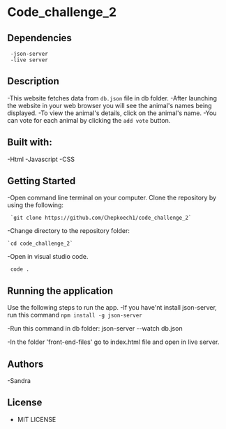   # Code_challenge_2
  ## Dependencies
     -json-server
     -live server
## Description
  -This website fetches data from `db.json` file in db folder.
  -After launching the website in your web browser you will see the animal's names being displayed. 
  -To view the animal's details, click on the animal's name.
  -You can vote for each animal by clicking the `add vote` button.
## Built with:
   -Html
   -Javascript
   -CSS

## Getting Started
   -Open command line terminal on your computer. Clone the repository by using the following:

     `git clone https://github.com/Chepkoech1/code_challenge_2`

   -Change directory to the repository folder:

    `cd code_challenge_2`

   -Open in visual studio code.

     code .

## Running the application
Use the following steps to run the app.
 -If you have'nt install json-server, run this command `npm install -g json-server`

 -Run this command in db folder: json-server --watch db.json 

 -In the folder 'front-end-files' go to index.html file and open in live server.

## Authors
  -Sandra

## License
  - MIT LICENSE
  
